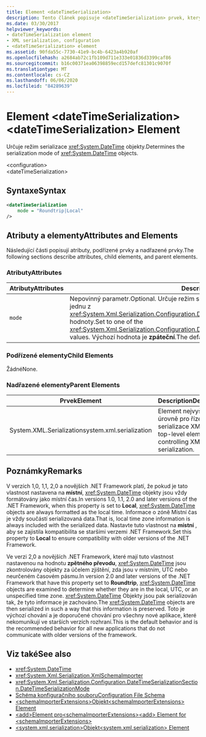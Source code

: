```yaml
---
title: Element <dateTimeSerialization>
description: Tento článek popisuje <dateTimeSerialization> prvek, který určuje režim serializace objektů typu DateTime.
ms.date: 03/30/2017
helpviewer_keywords:
- dateTimeSerialization element
- XML serialization, configuration
- <dateTimeSerialization> element
ms.assetid: 90fda55c-7730-41e9-bc4b-6423a4b920af
ms.openlocfilehash: a2684ab72c1fb109d711e333e01836d3399caf86
ms.sourcegitcommit: b16c00371ea06398859ecd157defc81301c9070f
ms.translationtype: MT
ms.contentlocale: cs-CZ
ms.lasthandoff: 06/06/2020
ms.locfileid: "84289639"
---
```

# <a name="datetimeserialization-element"></a><span data-ttu-id="634be-103">Element \<dateTimeSerialization></span><span class="sxs-lookup"><span data-stu-id="634be-103">\<dateTimeSerialization> Element</span></span>
<span data-ttu-id="634be-104">Určuje režim serializace <xref:System.DateTime> objekty.</span><span class="sxs-lookup"><span data-stu-id="634be-104">Determines the serialization mode of <xref:System.DateTime> objects.</span></span>  
  
 \<configuration>  
\<dateTimeSerialization>  
  
## <a name="syntax"></a><span data-ttu-id="634be-105">Syntaxe</span><span class="sxs-lookup"><span data-stu-id="634be-105">Syntax</span></span>  
  
```xml  
<dateTimeSerialization  
    mode = "Roundtrip|Local"  
/>  
```  
  
## <a name="attributes-and-elements"></a><span data-ttu-id="634be-106">Atributy a elementy</span><span class="sxs-lookup"><span data-stu-id="634be-106">Attributes and Elements</span></span>  
 <span data-ttu-id="634be-107">Následující části popisují atributy, podřízené prvky a nadřazené prvky.</span><span class="sxs-lookup"><span data-stu-id="634be-107">The following sections describe attributes, child elements, and parent elements.</span></span>  
  
### <a name="attributes"></a><span data-ttu-id="634be-108">Atributy</span><span class="sxs-lookup"><span data-stu-id="634be-108">Attributes</span></span>  
  
|<span data-ttu-id="634be-109">Atributy</span><span class="sxs-lookup"><span data-stu-id="634be-109">Attributes</span></span>|<span data-ttu-id="634be-110">Description</span><span class="sxs-lookup"><span data-stu-id="634be-110">Description</span></span>|  
|----------------|-----------------|  
|`mode`|<span data-ttu-id="634be-111">Nepovinný parametr.</span><span class="sxs-lookup"><span data-stu-id="634be-111">Optional.</span></span> <span data-ttu-id="634be-112">Určuje režim serializace.</span><span class="sxs-lookup"><span data-stu-id="634be-112">Specifies the serialization mode.</span></span> <span data-ttu-id="634be-113">Nastavte na jednu z <xref:System.Xml.Serialization.Configuration.DateTimeSerializationSection.DateTimeSerializationMode> hodnoty.</span><span class="sxs-lookup"><span data-stu-id="634be-113">Set to one of the <xref:System.Xml.Serialization.Configuration.DateTimeSerializationSection.DateTimeSerializationMode> values.</span></span> <span data-ttu-id="634be-114">Výchozí hodnota je **zpáteční**.</span><span class="sxs-lookup"><span data-stu-id="634be-114">The default is **RoundTrip**.</span></span>|  
  
### <a name="child-elements"></a><span data-ttu-id="634be-115">Podřízené elementy</span><span class="sxs-lookup"><span data-stu-id="634be-115">Child Elements</span></span>  
 <span data-ttu-id="634be-116">Žádné</span><span class="sxs-lookup"><span data-stu-id="634be-116">None.</span></span>  
  
### <a name="parent-elements"></a><span data-ttu-id="634be-117">Nadřazené elementy</span><span class="sxs-lookup"><span data-stu-id="634be-117">Parent Elements</span></span>  
  
|<span data-ttu-id="634be-118">Prvek</span><span class="sxs-lookup"><span data-stu-id="634be-118">Element</span></span>|<span data-ttu-id="634be-119">Description</span><span class="sxs-lookup"><span data-stu-id="634be-119">Description</span></span>|  
|-------------|-----------------|  
|<span data-ttu-id="634be-120">System.XML.Serialization</span><span class="sxs-lookup"><span data-stu-id="634be-120">system.xml.serialization</span></span>|<span data-ttu-id="634be-121">Element nejvyšší úrovně pro řízení serializace XML.</span><span class="sxs-lookup"><span data-stu-id="634be-121">The top-level element for controlling XML serialization.</span></span>|  
  
## <a name="remarks"></a><span data-ttu-id="634be-122">Poznámky</span><span class="sxs-lookup"><span data-stu-id="634be-122">Remarks</span></span>  
 <span data-ttu-id="634be-123">V verzích 1,0, 1,1, 2,0 a novějších .NET Framework platí, že pokud je tato vlastnost nastavena na **místní**, <xref:System.DateTime> objekty jsou vždy formátovány jako místní čas.</span><span class="sxs-lookup"><span data-stu-id="634be-123">In versions 1.0, 1.1, 2.0 and later versions of the .NET Framework, when this property is set to **Local**, <xref:System.DateTime> objects are always formatted as the local time.</span></span> <span data-ttu-id="634be-124">Informace o zóně Místní čas je vždy součástí serializovaná data.</span><span class="sxs-lookup"><span data-stu-id="634be-124">That is, local time zone information is always included with the serialized data.</span></span> <span data-ttu-id="634be-125">Nastavte tuto vlastnost na **místní** , aby se zajistila kompatibilita se staršími verzemi .NET Framework.</span><span class="sxs-lookup"><span data-stu-id="634be-125">Set this property to **Local** to ensure compatibility with older versions of the .NET Framework.</span></span>  
  
 <span data-ttu-id="634be-126">Ve verzi 2,0 a novějších .NET Framework, které mají tuto vlastnost nastavenou na hodnotu **zpětného převodu**, <xref:System.DateTime> jsou zkontrolovány objekty za účelem zjištění, zda jsou v místním, UTC nebo neurčeném časovém pásmu.</span><span class="sxs-lookup"><span data-stu-id="634be-126">In version 2.0 and later versions of the .NET Framework that have this property set to **Roundtrip**, <xref:System.DateTime> objects are examined to determine whether they are in the local, UTC, or an unspecified time zone.</span></span> <span data-ttu-id="634be-127"><xref:System.DateTime> Objekty jsou pak serializován tak, že tyto informace je zachováno.</span><span class="sxs-lookup"><span data-stu-id="634be-127">The <xref:System.DateTime> objects are then serialized in such a way that this information is preserved.</span></span> <span data-ttu-id="634be-128">Toto je výchozí chování a je doporučené chování pro všechny nové aplikace, které nekomunikují ve starších verzích rozhraní.</span><span class="sxs-lookup"><span data-stu-id="634be-128">This is the default behavior and is the recommended behavior for all new applications that do not communicate with older versions of the framework.</span></span>  
  
## <a name="see-also"></a><span data-ttu-id="634be-129">Viz také</span><span class="sxs-lookup"><span data-stu-id="634be-129">See also</span></span>

- <xref:System.DateTime>
- <xref:System.Xml.Serialization.XmlSchemaImporter>
- <xref:System.Xml.Serialization.Configuration.DateTimeSerializationSection.DateTimeSerializationMode>
- [<span data-ttu-id="634be-130">Schéma konfiguračního souboru</span><span class="sxs-lookup"><span data-stu-id="634be-130">Configuration File Schema</span></span>](../../framework/configure-apps/file-schema/index.md)
- [<span data-ttu-id="634be-131">\<schemaImporterExtensions>Objekt</span><span class="sxs-lookup"><span data-stu-id="634be-131">\<schemaImporterExtensions> Element</span></span>](schemaimporterextensions-element.md)
- [<span data-ttu-id="634be-132">\<add>Element pro\<schemaImporterExtensions></span><span class="sxs-lookup"><span data-stu-id="634be-132">\<add> Element for \<schemaImporterExtensions></span></span>](add-element-for-schemaimporterextensions.md)
- [<span data-ttu-id="634be-133">\<system.xml.serialization>Objekt</span><span class="sxs-lookup"><span data-stu-id="634be-133">\<system.xml.serialization> Element</span></span>](system-xml-serialization-element.md)
